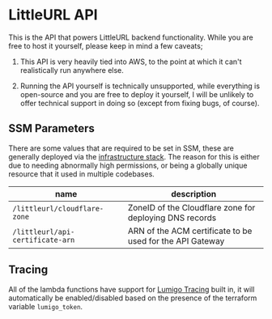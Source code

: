 # LittleURL API

This is the API that powers LittleURL backend functionality. While you are free to host it yourself, please keep in mind a few caveats;

1. This API is very heavily tied into AWS, to the point at which it can't realistically run anywhere else.

2. Running the API yourself is technically unsupported, while everything is open-source and you are free to deploy it yourself,
   I will be unlikely to offer technical support in doing so (except from fixing bugs, of course).

## SSM Parameters

There are some values that are required to be set in SSM, these are generally deployed via the [infrastructure stack](https://github.com/deltabyte/littleurl-infrstructure).
The reason for this is either due to needing abnormally high permissions, or being a globally unique resource that it used in multiple codebases.

| name                             | description                                               |
| -------------------------------- | --------------------------------------------------------- |
| `/littleurl/cloudflare-zone`     | ZoneID of the Cloudflare zone for deploying DNS records   |
| `/littleurl/api-certificate-arn` | ARN of the ACM certificate to be used for the API Gateway |

## Tracing

All of the lambda functions have support for [Lumigo Tracing](https://lumigo.io/) built in, it will automatically
be enabled/disabled based on the presence of the terraform variable `lumigo_token`.
